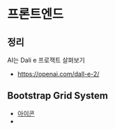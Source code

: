 # 프론트엔드
## 정리
AI는 Dali e 프로잭트 살펴보기
- https://openai.com/dall-e-2/


## Bootstrap Grid System
- [아이콘](https://icons.getbootstrap.kr/)
- 